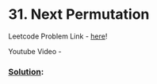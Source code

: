 # 31. Next Permutation

Leetcode Problem Link - [here](https://leetcode.com/problems/next-permutation/description/?envType=study-plan-v2&envId=top-100-liked)!

Youtube Video - 

### [Solution]():

```cpp


```